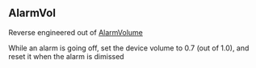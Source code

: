 ## AlarmVol

Reverse engineered out of [AlarmVolume](http://cydia.saurik.com/package/com.blandry.alarmvolume/)

While an alarm is going off, set the device volume to 0.7 (out of 1.0), and reset it when the alarm is dimissed
